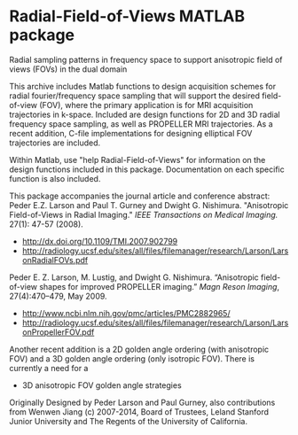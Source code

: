 # Radial-Field-of-Views MATLAB package
Radial sampling patterns in frequency space to support anisotropic field of views (FOVs) in the dual domain


This archive includes Matlab functions to design acquisition schemes
for radial fourier/frequency space sampling that will support the desired field-of-view (FOV), where the primary application is for MRI acquisition trajectories in k-space.
Included are design functions for 2D and 3D radial frequency space sampling, as well as 
PROPELLER MRI trajectories.  As a recent addition, C-file implementations for designing
elliptical FOV trajectories are included.

Within Matlab, use "help Radial-Field-of-Views" for information on the design
functions included in this package.  Documentation on each specific
function is also included.

This package accompanies the journal article and conference abstract:
Peder E.Z. Larson and Paul T. Gurney and Dwight G. Nishimura.
"Anisotropic Field-of-Views in Radial Imaging."
*IEEE Transactions on Medical Imaging.* 27(1): 47-57 (2008).
* http://dx.doi.org/10.1109/TMI.2007.902799
* http://radiology.ucsf.edu/sites/all/files/filemanager/research/Larson/LarsonRadialFOVs.pdf

Peder E. Z. Larson, M. Lustig, and Dwight G. Nishimura. “Anisotropic field-of-view shapes for improved PROPELLER imaging.” *Magn Reson Imaging*, 27(4):470–479, May
2009.
* http://www.ncbi.nlm.nih.gov/pmc/articles/PMC2882965/
* http://radiology.ucsf.edu/sites/all/files/filemanager/research/Larson/LarsonPropellerFOV.pdf

Another recent addition is a 2D golden angle ordering (with anisotropic FOV) and a 3D golden angle ordering (only isotropic FOV).  There is currently a need for a
- 3D anisotropic FOV golden angle strategies

Originally Designed by Peder Larson and Paul Gurney, also contributions from Wenwen Jiang
(c) 2007-2014, Board of Trustees, Leland Stanford Junior University and The Regents of the University of California. 

